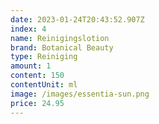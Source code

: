 ```yaml
---
date: 2023-01-24T20:43:52.907Z
index: 4
name: Reinigingslotion
brand: Botanical Beauty
type: Reiniging
amount: 1
content: 150
contentUnit: ml
image: /images/essentia-sun.png
price: 24.95
---
```

